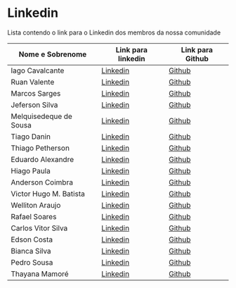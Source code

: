 # Linkedin

Lista contendo o link para o Linkedin dos membros da nossa comunidade

| Nome e Sobrenome       | Link para linkedin                                                          | Link para Github                             |
| ---------------------- | --------------------------------------------------------------------------- | -------------------------------------------- |
| Iago Cavalcante        | [Linkedin](https://linkedin.com/in/iago-a-cavalcante)                       | [Github](https://github.com/iagocavalcante)  |
| Ruan Valente           | [Linkedin](https://www.linkedin.com/in/ruan-valente/)                       | [Github](https://github.com/ruanvalente)     |
| Marcos Sarges          | [Linkedin](https://www.linkedin.com/in/marcos-sarges/)                      | [Github](https://github.com/marcossarges)    |
| Jeferson Silva         | [Linkedin](https://www.linkedin.com/in/silvajeferson82/)                    | [Github](https://github.com/silvajeferson82) |
| Melquisedeque de Sousa | [Linkedin](https://www.linkedin.com/in/melkdesousa/)                        | [Github](https://github.com/melkdesousa)     |
| Tiago Danin            | [Linkedin](https://www.linkedin.com/in/TiagoDanin/)                         | [Github](https://github.com/TiagoDanin)      |
| Thiago Petherson       | [Linkedin](https://www.linkedin.com/in/thiago-petherson-21b7b6193/)         | [Github](https://github.com/thiagopetherson) |
| Eduardo Alexandre      | [Linkedin](https://www.linkedin.com/in/eduardo-alexandre025/)               | [Github](https://github.com/DuAlexandre)     |
| Hiago Paula            | [Linkedin](https://www.linkedin.com/in/hiago-murilo/)                       | [Github](https://github.com/hiagomu)         |
| Anderson Coimbra       | [Linkedin](https://www.linkedin.com/in/andersoncoimbra/)                    | [Github](https://github.com/andersoncoimbra) |
| Victor Hugo M. Batista | [Linkedin](https://www.linkedin.com/in/victor-hugo99/)                      | [Github](https://github.com/torugo99)        |
| Welliton Araujo        | [Linkedin](https://www.linkedin.com/in/wellitonaraujo/)                     | [Github](https://github.com/wellitonaraujo)  |
| Rafael Soares          | [Linkedin](https://www.linkedin.com/in/rafael-d-soares/)                    | [Github](https://github.com/sawarafael)      |
| Carlos Vitor Silva     | [Linkedin](https://www.linkedin.com/in/carloscardoso05/)                    | [Github](https://github.com/carloscardoso05) |
| Edson Costa            | [Linkedin](https://www.linkedin.com/in/edsoncostadev/?originalSubdomain=br) | [Github](https://github.com/ecsistem)        |
| Bianca Silva           | [Linkedin](https://www.linkedin.com/in/biancassilva)                        | [Github](https://github.com/biancassilva)    |
| Pedro Sousa            | [Linkedin](https://www.linkedin.com/in/sousapedro11/)                       | [Github](https://github.com/SousaPedro11)    |
| Thayana Mamoré         | [Linkedin](https://www.linkedin.com/in/thayanacmamore/)                     | [Github](https://github.com/thauska)    |

